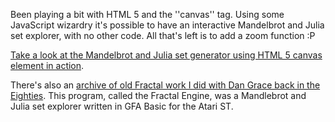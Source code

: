 Been playing a bit with HTML 5 and the ''canvas'' tag.  Using some JavaScript wizardry it's possible to have an interactive Mandelbrot and Julia set explorer, with no other code.  All that's left is to add a zoom function :P

[Take a look at the Mandelbrot and Julia set generator using HTML 5 canvas element in action](http://mbharris.co.uk/fractals/mandlebrot-set-and-julia-set-explorer-in-html5.html).

There's also an [archive of old Fractal work I did with Dan Grace back in the Eighties](http://mbharris.co.uk/mandlebrot-set-and-julia-set-generator-for-atari-st/).  This program, called the Fractal Engine, was a Mandlebrot and Julia set explorer written in GFA Basic for the Atari ST.
